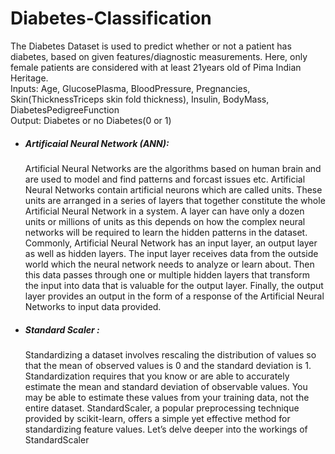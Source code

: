 # Diabetes-Classification

The Diabetes Dataset is used to predict whether or not a patient has diabetes, based on given features/diagnostic measurements. Here, only female patients are considered with at least 21years old of Pima Indian Heritage.   
Inputs: Age, GlucosePlasma, BloodPressure, Pregnancies, Skin(ThicknessTriceps skin fold thickness), Insulin, BodyMass, DiabetesPedigreeFunction      
Output: Diabetes or no Diabetes(0 or 1)     

- ##### Artificaial Neural Network (ANN):
  Artificial Neural Networks are the algorithms based on human brain and are used to model and find patterns and forcast issues etc. Artificial Neural Networks contain artificial neurons which are called units. These units are arranged in a series of layers that together constitute the whole Artificial Neural Network in a system. A layer can have only a dozen units or millions of units as this depends on how the complex neural networks will be required to learn the hidden patterns in the dataset. Commonly, Artificial Neural Network has an input layer, an output layer as well as hidden layers. The input layer receives data from the outside world which the neural network needs to analyze or learn about. Then this data passes through one or multiple hidden layers that transform the input into data that is valuable for the output layer. Finally, the output layer provides an output in the form of a response of the Artificial Neural Networks to input data provided. 
- ##### Standard Scaler :
  Standardizing a dataset involves rescaling the distribution of values so that the mean of observed values is 0 and the standard deviation is 1. Standardization requires that you know or are able to accurately estimate the mean and standard deviation of observable values. You may be able to estimate these values from your training data, not the entire dataset. StandardScaler, a popular preprocessing technique provided by scikit-learn, offers a simple yet effective method for standardizing feature values. Let’s delve deeper into the workings of StandardScaler

